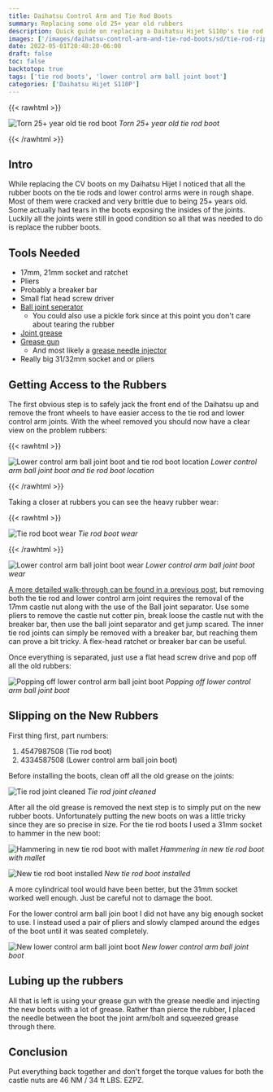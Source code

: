 ```yaml
---
title: Daihatsu Control Arm and Tie Rod Boots
summary: Replacing some old 25+ year old rubbers
description: Quick guide on replacing a Daihatsu Hijet S110p's tie rod rubber boot and lower control arm ball join boot
images: ['/images/daihatsu-control-arm-and-tie-rod-boots/sd/tie-rod-ripped.webp']
date: 2022-05-01T20:48:20-06:00
draft: false
toc: false
backtotop: true
tags: ['tie rod boots', 'lower control arm ball joint boot']
categories: ['Daihatsu Hijet S110P']
---
```


{{< rawhtml >}}
<p class="image-p">
  <img src="/images/daihatsu-control-arm-and-tie-rod-boots/sd/tie-rod-ripped.webp"
       alt="Torn 25+ year old tie rod boot"
       data-zoom-src="/images/daihatsu-control-arm-and-tie-rod-boots/hd/tie-rod-ripped.webp"
       data-zoomable
       class="medium-zoom-image">
  <em>Torn 25+ year old tie rod boot</em>
</p>
{{< /rawhtml >}}

## Intro

While replacing the CV boots on my Daihatsu Hijet I noticed that all the rubber boots on the tie rods and lower control arms were in rough shape. Most of them were cracked and very brittle due to being 25+ years old. Some actually had tears in the boots exposing the insides of the joints. Luckily all the joints were still in good condition so all that was needed to do is replace the rubber boots.

## Tools Needed

- 17mm, 21mm socket and ratchet
- Pliers
- Probably a breaker bar
- Small flat head screw driver
- [Ball joint seperator](https://smile.amazon.com/gp/product/B0797YY6XX)
  - You could also use a pickle fork since at this point you don't care about tearing the rubber
- [Joint grease](https://smile.amazon.com/gp/product/B0053O9FQS)
- [Grease gun](https://smile.amazon.com/gp/product/B000MD4YKM)
  - And most likely a [grease needle injector](https://smile.amazon.com/gp/product/B0059HJKQ4)
- Really big 31/32mm socket and or pliers

## Getting Access to the Rubbers

The first obvious step is to safely jack the front end of the Daihatsu up and remove the front wheels to have easier access to the tie rod and lower control arm joints. With the wheel removed you should now have a clear view on the problem rubbers:

{{< rawhtml >}}
<p class="image-p">
  <img src="/images/daihatsu-control-arm-and-tie-rod-boots/sd/lower-control-arm-and-tie-rod.webp"
       alt="Lower control arm ball joint boot and tie rod boot location"
       data-zoom-src="/images/daihatsu-control-arm-and-tie-rod-boots/hd/lower-control-arm-and-tie-rod.webp"
       data-zoomable
       class="medium-zoom-image">
  <em>Lower control arm ball joint boot and tie rod boot location</em>
</p>
{{< /rawhtml >}}

Taking a closer at rubbers you can see the heavy rubber wear:

{{< rawhtml >}}
<p class="image-p">
  <img src="/images/daihatsu-control-arm-and-tie-rod-boots/sd/tie-rod-boot-wear.webp"
       alt="Tie rod boot wear"
       data-zoom-src="/images/daihatsu-control-arm-and-tie-rod-boots/hd/tie-rod-boot-wear.webp"
       data-zoomable
       class="medium-zoom-image">
  <em>Tie rod boot wear</em>
</p>
{{< /rawhtml >}}

![Lower control arm ball joint boot wear](/images/daihatsu-control-arm-and-tie-rod-boots/sd/lower-control-arm-boot-wear.webp) *Lower control arm ball joint boot wear*

[A more detailed walk-through can be found in a previous post](/posts/daihatsu-hijet-cv-boot-repair#disconnecting-the-tie-rod-and-lower-control-arm), but removing both the tie rod and lower control arm joint requires the removal of the 17mm castle nut along with the use of the Ball joint separator. Use some pliers to remove the castle nut cotter pin, break loose the castle nut with the breaker bar, then use the ball joint separator and get jump scared. The inner tie rod joints can simply be removed with a breaker bar, but reaching them can prove a bit tricky. A flex-head ratchet or breaker bar can be useful.

Once everything is separated, just use a flat head screw drive and pop off all the old rubbers:

![Popping off lower control arm ball joint boot](/images/daihatsu-control-arm-and-tie-rod-boots/sd/taking-off-lower-control-arm-boot.webp) *Popping off lower control arm ball joint boot*

## Slipping on the New Rubbers

First thing first, part numbers:

1. 4547987508 (Tie rod boot)
2. 4334587508 (Lower control arm ball join boot)

Before installing the boots, clean off all the old grease on the joints:

![Tie rod joint cleaned](/images/daihatsu-control-arm-and-tie-rod-boots/sd/tie-rod-joint-cleaned.webp) *Tie rod joint cleaned*

After all the old grease is removed the next step is to simply put on the new rubber boots. Unfortunately putting the new boots on was a little tricky since they are so precise in size. For the tie rod boots I used a 31mm socket to hammer in the new boot:

![Hammering in new tie rod boot with mallet](/images/daihatsu-control-arm-and-tie-rod-boots/sd/socket-hammer-down.webp) *Hammering in new tie rod boot with mallet*

![New tie rod boot installed](/images/daihatsu-control-arm-and-tie-rod-boots/sd/new-tie-rod-boot-installed-with-socket.webp) *New tie rod boot installed*

A more cylindrical tool would have been better, but the 31mm socket worked well enough. Just be careful not to damage the boot.

For the lower control arm ball join boot I did not have any big enough socket to use. I instead used a pair of pliers and slowly clamped around the edges of the boot until it was seated completely.

![New lower control arm ball joint boot](/images/daihatsu-control-arm-and-tie-rod-boots/sd/lower-control-arm-new-boot.webp) *New lower control arm ball joint boot*

## Lubing up the rubbers

All that is left is using your grease gun with the grease needle and injecting the new boots with a lot of grease. Rather than pierce the rubber, I placed the needle between the boot the joint arm/bolt and squeezed grease through there.

## Conclusion

Put everything back together and don't forget the torque values for both the castle nuts are 46 NM / 34 ft LBS. EZPZ.